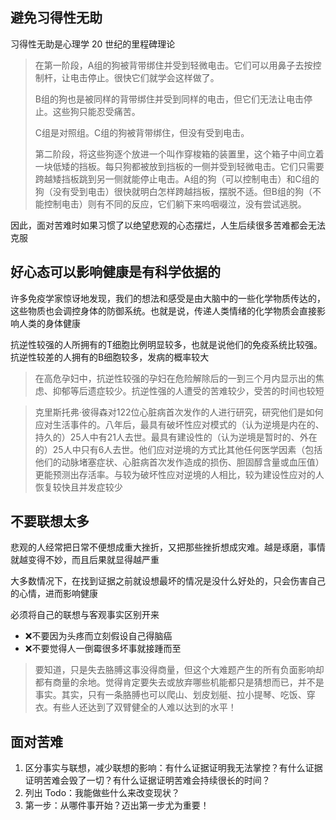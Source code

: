 ## 避免习得性无助
习得性无助是心理学 20 世纪的里程碑理论

> 在第一阶段，A组的狗被背带绑住并受到轻微电击。它们可以用鼻子去按控制杆，让电击停止。很快它们就学会这样做了。
> 
> B组的狗也是被同样的背带绑住并受到同样的电击，但它们无法让电击停止。这些狗只能忍受痛苦。
> 
> C组是对照组。C组的狗被背带绑住，但没有受到电击。
> 
> 第二阶段，将这些狗逐个放进一个叫作穿梭箱的装置里，这个箱子中间立着一块低矮的挡板。每只狗都被放到挡板的一侧并受到轻微电击。它们只需要跨越矮挡板跳到另一侧就能停止电击。A组的狗（可以控制电击）和C组的狗（没有受到电击）很快就明白怎样跨越挡板，摆脱不适。但B组的狗（不能控制电击）则有不同的反应，它们躺下来呜咽啜泣，没有尝试逃脱。

因此，面对苦难时如果习惯了以绝望悲观的心态摆烂，人生后续很多苦难都会无法克服

## 好心态可以影响健康是有科学依据的
许多免疫学家惊讶地发现，我们的想法和感受是由大脑中的一些化学物质传达的，这些物质也会调控身体的防御系统。也就是说，传递人类情绪的化学物质会直接影响人类的身体健康

抗逆性较强的人所拥有的T细胞比例明显较多，也就是说他们的免疫系统比较强。抗逆性较差的人拥有的B细胞较多，发病的概率较大

> 在高危孕妇中，抗逆性较强的孕妇在危险解除后的一到三个月内显示出的焦虑、抑郁等后遗症较少。抗逆性强的人遭受的苦难较少，受苦的时间也较短

> 克里斯托弗·彼得森对122位心脏病首次发作的人进行研究，研究他们是如何应对生活事件的。八年后，最具有破坏性应对模式的（认为逆境是内在的、持久的）25人中有21人去世。最具有建设性的（认为逆境是暂时的、外在的）25人中只有6人去世。他们应对逆境的方式比其他任何医学因素（包括他们的动脉堵塞症状、心脏病首次发作造成的损伤、胆固醇含量或血压值）更能预测出存活率。与较为破坏性应对逆境的人相比，较为建设性应对的人恢复较快且并发症较少

## 不要联想太多
悲观的人经常把日常不便想成重大挫折，又把那些挫折想成灾难。越是琢磨，事情就越变得不妙，而且后果就显得越严重

大多数情况下，在找到证据之前就设想最坏的情况是没什么好处的，只会伤害自己的心情，进而影响健康

必须将自己的联想与客观事实区别开来

+ ❌不要因为头疼而立刻假设自己得脑癌
+ ❌不要觉得人一倒霉很多坏事就接踵而至

> 要知道，只是失去胳膊这事没得商量，但这个大难题产生的所有负面影响却都有商量的余地。觉得肯定要失去或放弃哪些机能都只是猜想而已，并不是事实。其实，只有一条胳膊也可以爬山、划皮划艇、拉小提琴、吃饭、穿衣。有些人还达到了双臂健全的人难以达到的水平！

## 面对苦难
1. 区分事实与联想，减少联想的影响：有什么证据证明我无法掌控？有什么证据证明苦难会毁了一切？有什么证据证明苦难会持续很长的时间？
2. 列出 Todo：我能做些什么来改变现状？
3. 第一步：从哪件事开始？迈出第一步尤为重要！